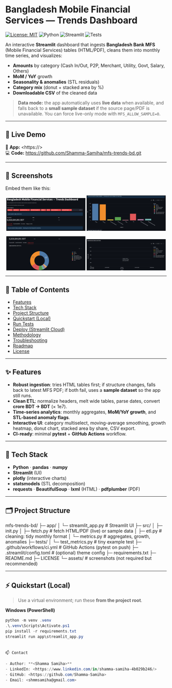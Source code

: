 # Bangladesh Mobile Financial Services — Trends Dashboard

[![License: MIT](https://img.shields.io/badge/License-MIT-green.svg)](LICENSE)
![Python](https://img.shields.io/badge/python-3.10%2B-blue.svg)
![Streamlit](https://img.shields.io/badge/Streamlit-app-red.svg)
![Tests](https://github.com/<your-username>/mfs-trends-bd/actions/workflows/ci.yml/badge.svg)

An interactive **Streamlit** dashboard that ingests **Bangladesh Bank MFS** (Mobile Financial Services) tables (HTML/PDF), cleans them into monthly time series, and visualizes:

- **Amounts** by category (Cash In/Out, P2P, Merchant, Utility, Govt, Salary, Others)
- **MoM / YoY** growth
- **Seasonality & anomalies** (STL residuals)
- **Category mix** (donut + stacked area by %)
- **Downloadable CSV** of the cleaned data

> **Data mode:** the app automatically uses **live data** when available, and falls back to a **small sample dataset** if the source page/PDF is unavailable. You can force live-only mode with `MFS_ALLOW_SAMPLE=0`.

---

## 🚀 Live Demo

🔗 **App:** <https://<your-streamlit-url>>  
💻 **Code:** <https://github.com/Shamma-Samiha/mfs-trends-bd.git>

---

## 📸 Screenshots

Embed them like this:

<p align="center">
  <img src="assets/home1.png" alt="Home / Overview" width="49%"/>
  <img src="assets/home2.png" alt="" width="49%"/>
</p>
<p align="center">
  <img src="assets/category_mix.png" alt="Category Mix" width="49%"/>
  <img src="assets/category_mix2.png" alt="Category Mix" width="49%"/>
</p>

---

## 🧭 Table of Contents

- [Features](#-features)
- [Tech Stack](#-tech-stack)
- [Project Structure](#-project-structure)
- [Quickstart (Local)](#-quickstart-local)
- [Run Tests](#-run-tests)
- [Deploy (Streamlit Cloud)](#-deploy-streamlit-cloud)
- [Methodology](#-methodology)
- [Troubleshooting](#-troubleshooting)
- [Roadmap](#-roadmap)
- [License](#-license)

---

## ✨ Features

- **Robust ingestion**: tries HTML tables first; if structure changes, falls back to latest MFS PDF; if both fail, uses a **sample dataset** so the app still runs.
- **Clean ETL**: normalize headers, melt wide tables, parse dates, convert **crore BDT → BDT** (× 1e7).
- **Time-series analytics**: monthly aggregates, **MoM/YoY growth**, and **STL-based anomaly flags**.
- **Interactive UI**: category multiselect, moving-average smoothing, growth heatmap, donut chart, stacked area by share, CSV export.
- **CI-ready**: minimal **pytest** + **GitHub Actions** workflow.

---

## 🧰 Tech Stack

- **Python** · **pandas** · **numpy**
- **Streamlit** (UI)
- **plotly** (interactive charts)
- **statsmodels** (STL decomposition)
- **requests** · **BeautifulSoup** · **lxml** (HTML) · **pdfplumber** (PDF)

---

## 🗂 Project Structure

mfs-trends-bd/
├─ app/
│ └─ streamlit_app.py # Streamlit UI
├─ src/
│ ├─ init.py
│ ├─ fetch.py # fetch HTML/PDF (live) or sample data
│ ├─ etl.py # cleaning: tidy monthly format
│ └─ metrics.py # aggregates, growth, anomalies
├─ tests/
│ └─ test_metrics.py # tiny example test
├─ .github/workflows/ci.yml # GitHub Actions (pytest on push)
├─ .streamlit/config.toml # (optional) theme config
├─ requirements.txt
├─ README.md
├─ LICENSE
└─ assets/ # screenshots (not required but recommended)

---

## ⚡ Quickstart (Local)

> Use a virtual environment; run these **from the project root**.

**Windows (PowerShell)**
```powershell
python -m venv .venv
.\.venv\Scripts\Activate.ps1
pip install -r requirements.txt
streamlit run app\streamlit_app.py


📫 Contact

- Author: **<Shamma Samiha>**
- LinkedIn: <https://www.linkedin.com/in/shamma-samiha-4b029b246/>
- GitHub: <https://github.com/Shamma-Samiha>
- Email: <shmmsamiha@gmail.com>


